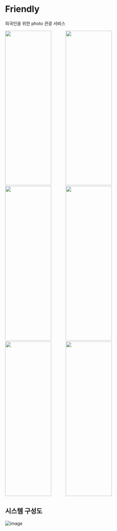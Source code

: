 # Friendly

외국인을 위한 photo 관광 서비스
<div>
  <img width="150px" height="500px" src="https://github.com/ApptiveDev/apptive-18th-friendly-backend/assets/100478309/f9b640bc-a29e-4c0e-bb41-c87de081d302">
  &nbsp;&nbsp;&nbsp;&nbsp;&nbsp;&nbsp;&nbsp;&nbsp;&nbsp;&nbsp;
  <img width="150px" height="500px" src="https://github.com/ApptiveDev/apptive-18th-friendly-backend/assets/100478309/a3c2b6df-a125-43c1-bf61-a7a20e4984ff">
  &nbsp;&nbsp;&nbsp;&nbsp;&nbsp;&nbsp;&nbsp;&nbsp;&nbsp;&nbsp;
  <img width="150px" height="500px" src="https://github.com/ApptiveDev/apptive-18th-friendly-backend/assets/100478309/004bb639-f117-4531-81b1-65413e95c528">
  &nbsp;&nbsp;&nbsp;&nbsp;&nbsp;&nbsp;&nbsp;&nbsp;&nbsp;&nbsp;
  <img width="150px" height="500px" src="https://github.com/ApptiveDev/apptive-18th-friendly-backend/assets/100478309/c4392c28-2845-4b6a-8dd7-221c2442539d">
  &nbsp;&nbsp;&nbsp;&nbsp;&nbsp;&nbsp;&nbsp;&nbsp;&nbsp;&nbsp;
  <img width="150px" height="500px" src="https://github.com/ApptiveDev/apptive-18th-friendly-backend/assets/100478309/634b16fe-2a25-4f71-a2d7-a9b577c987f6">
  &nbsp;&nbsp;&nbsp;&nbsp;&nbsp;&nbsp;&nbsp;&nbsp;&nbsp;&nbsp;
  <img width="150px" height="500px" src="https://github.com/ApptiveDev/apptive-18th-friendly-backend/assets/100478309/c04e7299-4d9d-4554-a1bf-25666a396c61">
</div>


## 시스템 구성도
![image](https://github.com/ApptiveDev/apptive-18th-friendly-backend/assets/100478309/f5cabe91-9d0f-4d6d-b1f5-7e43377fc254)

